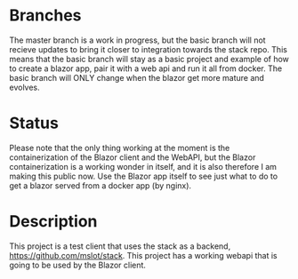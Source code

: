 # Branches
The master branch is a work in progress, but the basic branch will not recieve updates to bring it closer to integration towards the stack repo. This means that the basic branch will stay as a basic project and example of how to create a blazor app, pair it with a web api and run it all from docker. The basic branch will ONLY change when the blazor get more mature and evolves.

# Status
Please note that the only thing working at the moment is the containerization of the Blazor client and the WebAPI, but the Blazor containerization is a working wonder in itself, and it is also therefore I am making this public now. Use the Blazor app itself to see just what to do to get a blazor served from a docker app (by nginx).

# Description
This project is a test client that uses the stack as a backend, https://github.com/mslot/stack. This project has a working webapi that is going to be used by the Blazor client.

